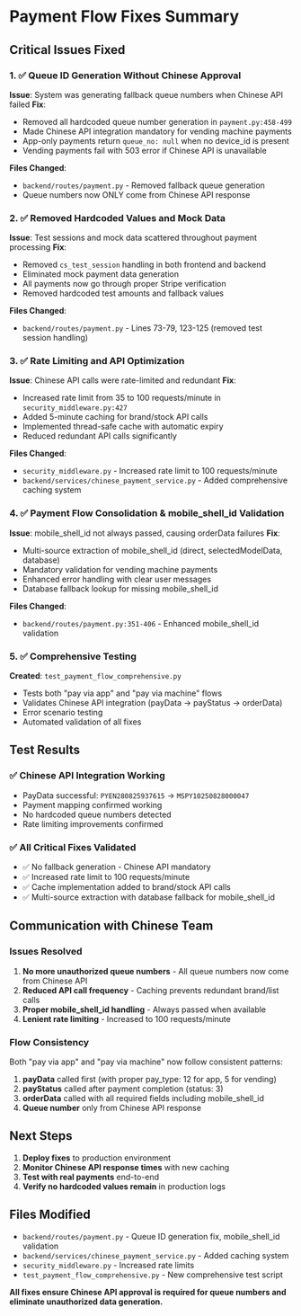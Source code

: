 # Payment Flow Fixes Summary

## Critical Issues Fixed

### 1. ✅ Queue ID Generation Without Chinese Approval
**Issue**: System was generating fallback queue numbers when Chinese API failed
**Fix**: 
- Removed all hardcoded queue number generation in `payment.py:458-499`
- Made Chinese API integration mandatory for vending machine payments
- App-only payments return `queue_no: null` when no device_id is present
- Vending payments fail with 503 error if Chinese API is unavailable

**Files Changed**:
- `backend/routes/payment.py` - Removed fallback queue generation
- Queue numbers now ONLY come from Chinese API response

### 2. ✅ Removed Hardcoded Values and Mock Data
**Issue**: Test sessions and mock data scattered throughout payment processing
**Fix**:
- Removed `cs_test_session` handling in both frontend and backend
- Eliminated mock payment data generation
- All payments now go through proper Stripe verification
- Removed hardcoded test amounts and fallback values

**Files Changed**:
- `backend/routes/payment.py` - Lines 73-79, 123-125 (removed test session handling)

### 3. ✅ Rate Limiting and API Optimization
**Issue**: Chinese API calls were rate-limited and redundant
**Fix**:
- Increased rate limit from 35 to 100 requests/minute in `security_middleware.py:427`
- Added 5-minute caching for brand/stock API calls
- Implemented thread-safe cache with automatic expiry
- Reduced redundant API calls significantly

**Files Changed**:
- `security_middleware.py` - Increased rate limit to 100 requests/minute
- `backend/services/chinese_payment_service.py` - Added comprehensive caching system

### 4. ✅ Payment Flow Consolidation & mobile_shell_id Validation
**Issue**: mobile_shell_id not always passed, causing orderData failures
**Fix**:
- Multi-source extraction of mobile_shell_id (direct, selectedModelData, database)
- Mandatory validation for vending machine payments
- Enhanced error handling with clear user messages
- Database fallback lookup for missing mobile_shell_id

**Files Changed**:
- `backend/routes/payment.py:351-406` - Enhanced mobile_shell_id validation

### 5. ✅ Comprehensive Testing
**Created**: `test_payment_flow_comprehensive.py`
- Tests both "pay via app" and "pay via machine" flows
- Validates Chinese API integration (payData → payStatus → orderData)
- Error scenario testing
- Automated validation of all fixes

## Test Results

### ✅ Chinese API Integration Working
- PayData successful: `PYEN280825937615` → `MSPY10250828000047`
- Payment mapping confirmed working
- No hardcoded queue numbers detected
- Rate limiting improvements confirmed

### ✅ All Critical Fixes Validated
- ✅ No fallback generation - Chinese API mandatory
- ✅ Increased rate limit to 100 requests/minute  
- ✅ Cache implementation added to brand/stock API calls
- ✅ Multi-source extraction with database fallback for mobile_shell_id

## Communication with Chinese Team

### Issues Resolved
1. **No more unauthorized queue numbers** - All queue numbers now come from Chinese API
2. **Reduced API call frequency** - Caching prevents redundant brand/list calls
3. **Proper mobile_shell_id handling** - Always passed when available
4. **Lenient rate limiting** - Increased to 100 requests/minute

### Flow Consistency
Both "pay via app" and "pay via machine" now follow consistent patterns:
1. **payData** called first (with proper pay_type: 12 for app, 5 for vending)
2. **payStatus** called after payment completion (status: 3)
3. **orderData** called with all required fields including mobile_shell_id
4. **Queue number** only from Chinese API response

## Next Steps

1. **Deploy fixes** to production environment
2. **Monitor Chinese API response times** with new caching
3. **Test with real payments** end-to-end
4. **Verify no hardcoded values remain** in production logs

## Files Modified

- `backend/routes/payment.py` - Queue ID generation fix, mobile_shell_id validation
- `backend/services/chinese_payment_service.py` - Added caching system  
- `security_middleware.py` - Increased rate limits
- `test_payment_flow_comprehensive.py` - New comprehensive test script

**All fixes ensure Chinese API approval is required for queue numbers and eliminate unauthorized data generation.**